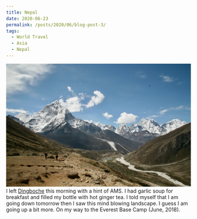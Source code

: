 ```yaml
---
title: Nepal
date: 2020-06-23
permalink: /posts/2020/06/blog-post-3/
tags:
  - World Travel
  - Asia
  - Nepal
---
```


![](/photograph/nepal.khumbu.1.png)
I left [Dingboche](https://goo.gl/maps/VJhhDz9UqBezfTvD9) this morning with a hint of AMS. I had garlic soup for breakfast and filled my bottle with hot ginger tea. I told myself that I am going down tomorrow then I saw this mind blowing landscape. I guess I am going up a bit more. On my way to the Everest Base Camp (June, 2018).
